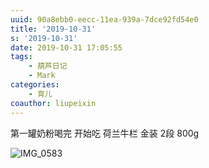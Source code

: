 ```yaml
---
uuid: 90a8ebb0-eecc-11ea-939a-7dce92fd54e0
title: '2019-10-31'
s: '2019-10-31'
date: 2019-10-31 17:05:55
tags:
	- 葫芦日记
	- Mark
categories:
	- 育儿
coauthor: liupeixin
---
```


第一罐奶粉喝完
开始吃 荷兰牛栏 金装 2段 800g



![IMG_0583](/Users/peixinliu/apps/typroa/images/2019-10-31/IMG_0583.JPG)